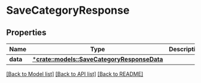 # SaveCategoryResponse

## Properties

Name | Type | Description | Notes
------------ | ------------- | ------------- | -------------
**data** | [***crate::models::SaveCategoryResponseData**](SaveCategoryResponse_data.md) |  | 

[[Back to Model list]](../README.md#documentation-for-models) [[Back to API list]](../README.md#documentation-for-api-endpoints) [[Back to README]](../README.md)


